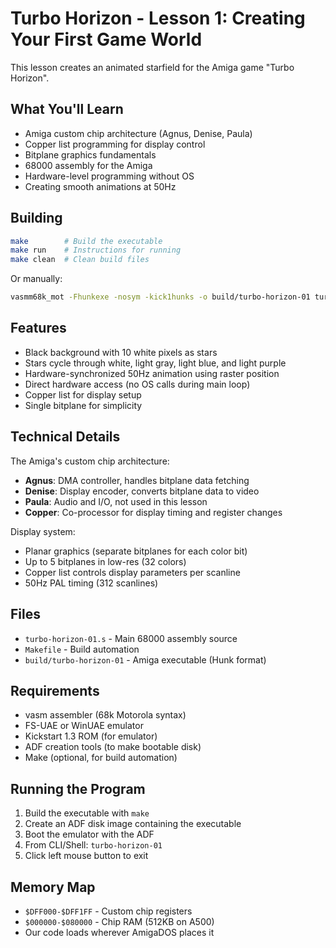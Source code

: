 # Turbo Horizon - Lesson 1: Creating Your First Game World

This lesson creates an animated starfield for the Amiga game "Turbo Horizon".

## What You'll Learn

- Amiga custom chip architecture (Agnus, Denise, Paula)
- Copper list programming for display control
- Bitplane graphics fundamentals
- 68000 assembly for the Amiga
- Hardware-level programming without OS
- Creating smooth animations at 50Hz

## Building

```bash
make        # Build the executable
make run    # Instructions for running
make clean  # Clean build files
```

Or manually:
```bash
vasmm68k_mot -Fhunkexe -nosym -kick1hunks -o build/turbo-horizon-01 turbo-horizon-01.s
```

## Features

- Black background with 10 white pixels as stars
- Stars cycle through white, light gray, light blue, and light purple
- Hardware-synchronized 50Hz animation using raster position
- Direct hardware access (no OS calls during main loop)
- Copper list for display setup
- Single bitplane for simplicity

## Technical Details

The Amiga's custom chip architecture:
- **Agnus**: DMA controller, handles bitplane data fetching
- **Denise**: Display encoder, converts bitplane data to video
- **Paula**: Audio and I/O, not used in this lesson
- **Copper**: Co-processor for display timing and register changes

Display system:
- Planar graphics (separate bitplanes for each color bit)
- Up to 5 bitplanes in low-res (32 colors)
- Copper list controls display parameters per scanline
- 50Hz PAL timing (312 scanlines)

## Files

- `turbo-horizon-01.s` - Main 68000 assembly source
- `Makefile` - Build automation
- `build/turbo-horizon-01` - Amiga executable (Hunk format)

## Requirements

- vasm assembler (68k Motorola syntax)
- FS-UAE or WinUAE emulator
- Kickstart 1.3 ROM (for emulator)
- ADF creation tools (to make bootable disk)
- Make (optional, for build automation)

## Running the Program

1. Build the executable with `make`
2. Create an ADF disk image containing the executable
3. Boot the emulator with the ADF
4. From CLI/Shell: `turbo-horizon-01`
5. Click left mouse button to exit

## Memory Map

- `$DFF000-$DFF1FF` - Custom chip registers
- `$000000-$080000` - Chip RAM (512KB on A500)
- Our code loads wherever AmigaDOS places it